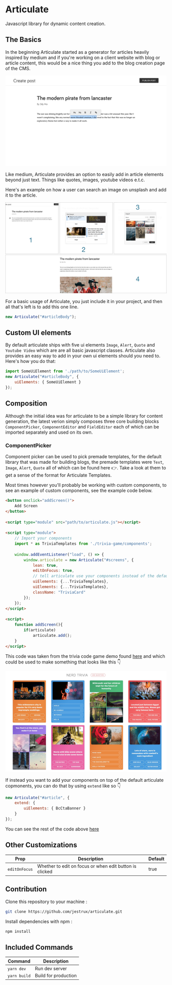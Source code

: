 # Articulate

Javascript library for dynamic content creation.


## The Basics
In the beginning Articulate started as a generator for articles heavily inspired by medium and if you're working on a client website with blog or article content, this would be a nice thing you add to the blog creation page of the CMS.

![Medium Style Text Editor](/screenshots/sample-blog.jpg?raw=true "Medium Style Text Editor")

Like medium, Articulate provides an option to easily add in article elements beyond just text. Things like quotes, images, youtube videos e.t.c. 

Here's an example on how a user can search an image on unsplash and add it to the article.

![Image picker](/screenshots/image-picker.jpg?raw=true "Image picker")


For a basic usage of Articulate, you just include it in your project, and then all that's left is to add this one line.

```javascript
new Articulate("#articleBody");
```

## Custom UI elements

By default articulate ships with five ui elements `Image`, `Alert`, `Quote` and `Youtube Video` which are are all basic javascript classes. Articulate also provides an easy way to add in your own ui elements should you need to. Here's how you do that:

```javascript
import SomeUiElement from './path/to/SomeUiElement';
new Articulate("#articleBody", {
    uiElements: { SomeUiElement }
});
```


## Composition

Although the initial idea was for articulate to be a simple library for content generation, the latest verion simply composes three core building blocks `ComponentPicker`, `ComponentEditor` and `FieldEditor` each of which can be imported separately and used on its own.

### ComponentPicker

Component picker can be used to pick premade templates, for the default library that was made for building blogs, the premade templates were `Text`, `Image`, `Alert`, `Quote` all of which can be found here 👉. Take a look at them to get a sense of the format for Articulate Templates.


Most times however you'll probably be working with custom components, to see an example of custom components, see the example code below.


```html
<button onclick="addScreen()">
    Add Screen
</button>

<script type="module" src="path/to/articulate.js"></script>

<script type="module">
    // Import your components
    import * as TriviaTemplates from './trivia-game/components';

    window.addEventListener("load", () => {
        window.articulate = new Articulate("#screens", {
            lean: true,
            editOnFocus: true,
            // tell articulate use your components instead of the default components
            uiElements: {...TriviaTemplates},
            uiElements: {...TriviaTemplates},
            className: "TriviaCard"
        });
    });
</script>

<script>
    function addScreen(){
        if(articulate)
            articulate.add();
    }
</script>
```

This code was taken from the trivia code game demo found [here](/public/demos/trivia-game/index.html) and which could be used to make something that looks like this 👇

![Nerd Trivia](/screenshots/nerd-trivia.jpg?raw=true "Nerd Trivia")


If instead you want to add your components on top of the default articulate copmonents, you can do that by using `extend` like so 👇

```javascript
new Articulate("#article", {
    extend: {
        uiElements: { BcCtaBanner }
    }
});
```

You can see the rest of the code above [here](/index.html)

## Other Customizations

|Prop|Description|Default|
|--|--|--|
|`editOnFocus`| Whether to edit on focus or when edit button is clicked | true |

## Contribution

Clone this repository to your machine :

``` bash
git clone https://github.com/jestrux/articulate.git
```

Install dependencies with npm :

``` bash
npm install
```

## Included Commands

|Command|Description|
|--|--|
|`yarn dev`| Run dev server |
|`yarn build`| Build for production |